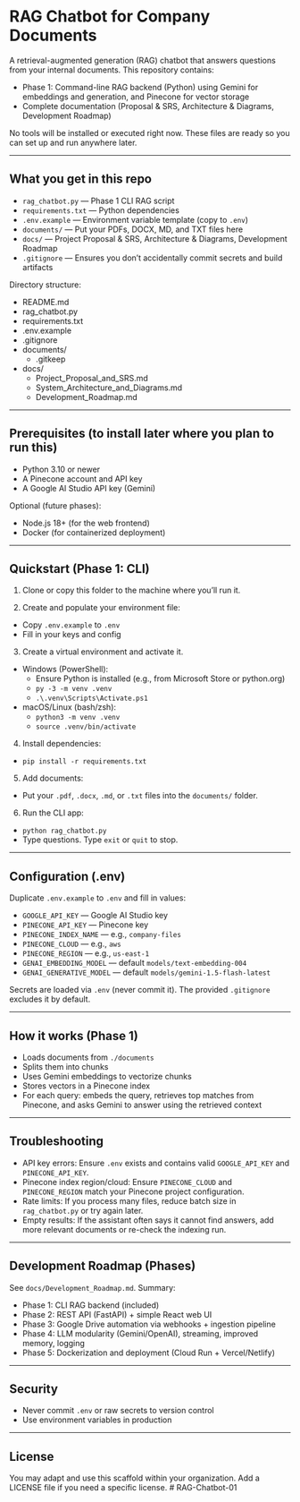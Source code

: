 # RAG Chatbot for Company Documents

A retrieval-augmented generation (RAG) chatbot that answers questions from your internal documents. This repository contains:
- Phase 1: Command-line RAG backend (Python) using Gemini for embeddings and generation, and Pinecone for vector storage
- Complete documentation (Proposal & SRS, Architecture & Diagrams, Development Roadmap)

No tools will be installed or executed right now. These files are ready so you can set up and run anywhere later.

---

## What you get in this repo
- `rag_chatbot.py` — Phase 1 CLI RAG script
- `requirements.txt` — Python dependencies
- `.env.example` — Environment variable template (copy to `.env`)
- `documents/` — Put your PDFs, DOCX, MD, and TXT files here
- `docs/` — Project Proposal & SRS, Architecture & Diagrams, Development Roadmap
- `.gitignore` — Ensures you don’t accidentally commit secrets and build artifacts

Directory structure:
- README.md
- rag_chatbot.py
- requirements.txt
- .env.example
- .gitignore
- documents/
  - .gitkeep
- docs/
  - Project_Proposal_and_SRS.md
  - System_Architecture_and_Diagrams.md
  - Development_Roadmap.md

---

## Prerequisites (to install later where you plan to run this)
- Python 3.10 or newer
- A Pinecone account and API key
- A Google AI Studio API key (Gemini)

Optional (future phases):
- Node.js 18+ (for the web frontend)
- Docker (for containerized deployment)

---

## Quickstart (Phase 1: CLI)

1) Clone or copy this folder to the machine where you’ll run it.

2) Create and populate your environment file:
- Copy `.env.example` to `.env`
- Fill in your keys and config

3) Create a virtual environment and activate it.
- Windows (PowerShell):
  - Ensure Python is installed (e.g., from Microsoft Store or python.org)
  - `py -3 -m venv .venv`
  - `.\.venv\Scripts\Activate.ps1`
- macOS/Linux (bash/zsh):
  - `python3 -m venv .venv`
  - `source .venv/bin/activate`

4) Install dependencies:
- `pip install -r requirements.txt`

5) Add documents:
- Put your `.pdf`, `.docx`, `.md`, or `.txt` files into the `documents/` folder.

6) Run the CLI app:
- `python rag_chatbot.py`
- Type questions. Type `exit` or `quit` to stop.

---

## Configuration (.env)
Duplicate `.env.example` to `.env` and fill in values:
- `GOOGLE_API_KEY` — Google AI Studio key
- `PINECONE_API_KEY` — Pinecone key
- `PINECONE_INDEX_NAME` — e.g., `company-files`
- `PINECONE_CLOUD` — e.g., `aws`
- `PINECONE_REGION` — e.g., `us-east-1`
- `GENAI_EMBEDDING_MODEL` — default `models/text-embedding-004`
- `GENAI_GENERATIVE_MODEL` — default `models/gemini-1.5-flash-latest`

Secrets are loaded via `.env` (never commit it). The provided `.gitignore` excludes it by default.

---

## How it works (Phase 1)
- Loads documents from `./documents`
- Splits them into chunks
- Uses Gemini embeddings to vectorize chunks
- Stores vectors in a Pinecone index
- For each query: embeds the query, retrieves top matches from Pinecone, and asks Gemini to answer using the retrieved context

---

## Troubleshooting
- API key errors: Ensure `.env` exists and contains valid `GOOGLE_API_KEY` and `PINECONE_API_KEY`.
- Pinecone index region/cloud: Ensure `PINECONE_CLOUD` and `PINECONE_REGION` match your Pinecone project configuration.
- Rate limits: If you process many files, reduce batch size in `rag_chatbot.py` or try again later.
- Empty results: If the assistant often says it cannot find answers, add more relevant documents or re-check the indexing run.

---

## Development Roadmap (Phases)
See `docs/Development_Roadmap.md`. Summary:
- Phase 1: CLI RAG backend (included)
- Phase 2: REST API (FastAPI) + simple React web UI
- Phase 3: Google Drive automation via webhooks + ingestion pipeline
- Phase 4: LLM modularity (Gemini/OpenAI), streaming, improved memory, logging
- Phase 5: Dockerization and deployment (Cloud Run + Vercel/Netlify)

---

## Security
- Never commit `.env` or raw secrets to version control
- Use environment variables in production

---

## License
You may adapt and use this scaffold within your organization. Add a LICENSE file if you need a specific license.
#   R A G - C h a t b o t - 0 1  
 
